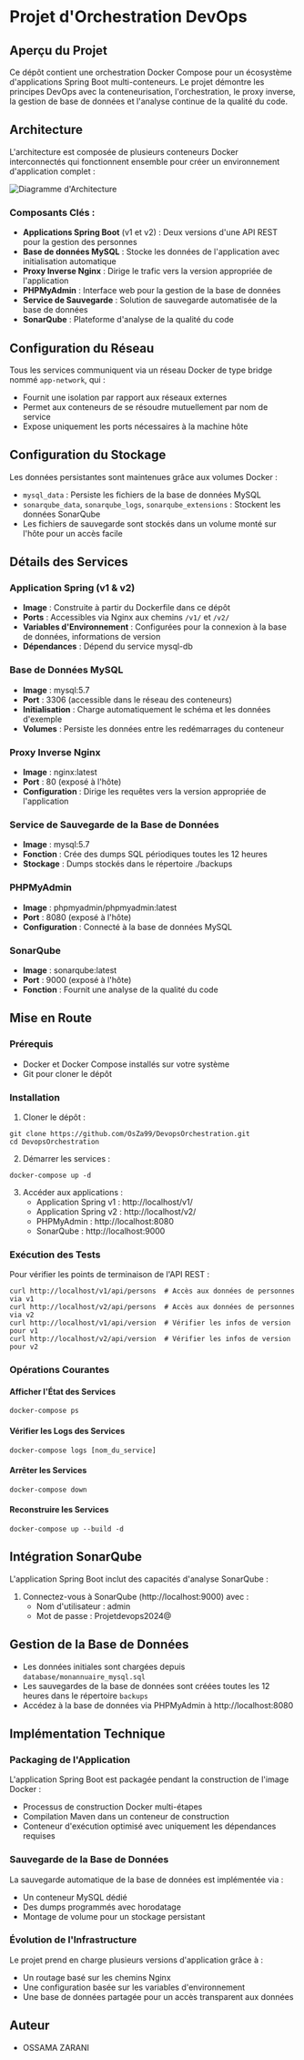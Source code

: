 # Projet d'Orchestration DevOps

## Aperçu du Projet
Ce dépôt contient une orchestration Docker Compose pour un écosystème d'applications Spring Boot multi-conteneurs. Le projet démontre les principes DevOps avec la conteneurisation, l'orchestration, le proxy inverse, la gestion de base de données et l'analyse continue de la qualité du code.

## Architecture
L'architecture est composée de plusieurs conteneurs Docker interconnectés qui fonctionnent ensemble pour créer un environnement d'application complet :

![Diagramme d'Architecture](media/Architecture.png)

### Composants Clés :
- **Applications Spring Boot** (v1 et v2) : Deux versions d'une API REST pour la gestion des personnes
- **Base de données MySQL** : Stocke les données de l'application avec initialisation automatique
- **Proxy Inverse Nginx** : Dirige le trafic vers la version appropriée de l'application
- **PHPMyAdmin** : Interface web pour la gestion de la base de données
- **Service de Sauvegarde** : Solution de sauvegarde automatisée de la base de données
- **SonarQube** : Plateforme d'analyse de la qualité du code

## Configuration du Réseau
Tous les services communiquent via un réseau Docker de type bridge nommé `app-network`, qui :
- Fournit une isolation par rapport aux réseaux externes
- Permet aux conteneurs de se résoudre mutuellement par nom de service
- Expose uniquement les ports nécessaires à la machine hôte

## Configuration du Stockage
Les données persistantes sont maintenues grâce aux volumes Docker :
- `mysql_data` : Persiste les fichiers de la base de données MySQL
- `sonarqube_data`, `sonarqube_logs`, `sonarqube_extensions` : Stockent les données SonarQube
- Les fichiers de sauvegarde sont stockés dans un volume monté sur l'hôte pour un accès facile

## Détails des Services

### Application Spring (v1 & v2)
- **Image** : Construite à partir du Dockerfile dans ce dépôt
- **Ports** : Accessibles via Nginx aux chemins `/v1/` et `/v2/`
- **Variables d'Environnement** : Configurées pour la connexion à la base de données, informations de version
- **Dépendances** : Dépend du service mysql-db

### Base de Données MySQL
- **Image** : mysql:5.7
- **Port** : 3306 (accessible dans le réseau des conteneurs)
- **Initialisation** : Charge automatiquement le schéma et les données d'exemple
- **Volumes** : Persiste les données entre les redémarrages du conteneur

### Proxy Inverse Nginx
- **Image** : nginx:latest
- **Port** : 80 (exposé à l'hôte)
- **Configuration** : Dirige les requêtes vers la version appropriée de l'application

### Service de Sauvegarde de la Base de Données
- **Image** : mysql:5.7
- **Fonction** : Crée des dumps SQL périodiques toutes les 12 heures
- **Stockage** : Dumps stockés dans le répertoire ./backups

### PHPMyAdmin
- **Image** : phpmyadmin/phpmyadmin:latest
- **Port** : 8080 (exposé à l'hôte)
- **Configuration** : Connecté à la base de données MySQL

### SonarQube
- **Image** : sonarqube:latest
- **Port** : 9000 (exposé à l'hôte)
- **Fonction** : Fournit une analyse de la qualité du code

## Mise en Route

### Prérequis
- Docker et Docker Compose installés sur votre système
- Git pour cloner le dépôt

### Installation
1. Cloner le dépôt :
```
git clone https://github.com/OsZa99/DevopsOrchestration.git
cd DevopsOrchestration
```

2. Démarrer les services :
```
docker-compose up -d
```

3. Accéder aux applications :
   - Application Spring v1 : http://localhost/v1/
   - Application Spring v2 : http://localhost/v2/
   - PHPMyAdmin : http://localhost:8080
   - SonarQube : http://localhost:9000

### Exécution des Tests
Pour vérifier les points de terminaison de l'API REST :
```
curl http://localhost/v1/api/persons  # Accès aux données de personnes via v1
curl http://localhost/v2/api/persons  # Accès aux données de personnes via v2
curl http://localhost/v1/api/version  # Vérifier les infos de version pour v1
curl http://localhost/v2/api/version  # Vérifier les infos de version pour v2
```

### Opérations Courantes

#### Afficher l'État des Services
```
docker-compose ps
```

#### Vérifier les Logs des Services
```
docker-compose logs [nom_du_service]
```

#### Arrêter les Services
```
docker-compose down
```

#### Reconstruire les Services
```
docker-compose up --build -d
```

## Intégration SonarQube
L'application Spring Boot inclut des capacités d'analyse SonarQube :

1. Connectez-vous à SonarQube (http://localhost:9000) avec :
   - Nom d'utilisateur : admin
   - Mot de passe : Projetdevops2024@

## Gestion de la Base de Données
- Les données initiales sont chargées depuis `database/monannuaire_mysql.sql`
- Les sauvegardes de la base de données sont créées toutes les 12 heures dans le répertoire `backups`
- Accédez à la base de données via PHPMyAdmin à http://localhost:8080

## Implémentation Technique

### Packaging de l'Application
L'application Spring Boot est packagée pendant la construction de l'image Docker :
- Processus de construction Docker multi-étapes
- Compilation Maven dans un conteneur de construction
- Conteneur d'exécution optimisé avec uniquement les dépendances requises

### Sauvegarde de la Base de Données
La sauvegarde automatique de la base de données est implémentée via :
- Un conteneur MySQL dédié
- Des dumps programmés avec horodatage
- Montage de volume pour un stockage persistant

### Évolution de l'Infrastructure
Le projet prend en charge plusieurs versions d'application grâce à :
- Un routage basé sur les chemins Nginx
- Une configuration basée sur les variables d'environnement
- Une base de données partagée pour un accès transparent aux données

## Auteur
- OSSAMA ZARANI
